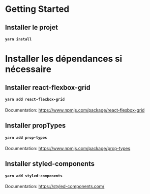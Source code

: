 # Getting Started 

## Installer le projet

#### `yarn install`

# Installer les dépendances si nécessaire

## Installer react-flexbox-grid

#### `yarn add react-flexbox-grid`

Documentation: https://www.npmjs.com/package/react-flexbox-grid

## Installer propTypes

#### `yarn add prop-types`

Documentation: https://www.npmjs.com/package/prop-types

## Installer styled-components

#### `yarn add styled-components`

Documentation: https://styled-components.com/